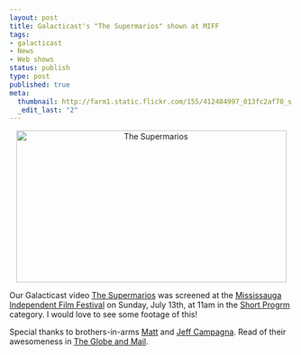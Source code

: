 ```yaml
--- 
layout: post
title: Galacticast's "The Supermarios" shown at MIFF
tags: 
- galacticast
- News
- Web shows
status: publish
type: post
published: true
meta: 
  thumbnail: http://farm1.static.flickr.com/155/412484997_013fc2af70_s.jpg
  _edit_last: "2"
---
```

<div style="text-align:center;">
<a href="http://miff.ca" title="The Supermarios by Casey McKinnon, on Flickr" class="image"><img src="http://farm1.static.flickr.com/155/412484997_8f58cf8696_o.jpg" width="480" height="270" alt="The Supermarios" /></a>
</div>

Our Galacticast video [The Supermarios](http://www.galacticast.com/2007/03/06/the-supermarios/) was screened at the [Mississauga Independent Film Festival](http://miff.ca/) on Sunday, July 13th, at 11am in 
the [Short Progrm](http://miff.ca/?page_id=49) category. I would love to see some footage of this!

Special thanks to brothers-in-arms [Matt](http://mattcampagna.com/) and [Jeff Campagna](http://www.jeffcampagna.com/). Read of their awesomeness in [The Globe and Mail](http://www.theglobeandmail.com/servlet/story/LAC.20080704.MIFF04/TPStory/TPEntertainment/Movies/).

